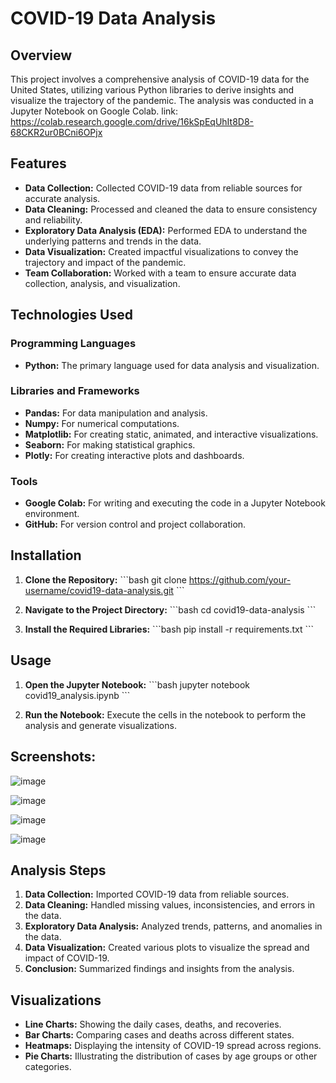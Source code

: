 
# COVID-19 Data Analysis

## Overview
This project involves a comprehensive analysis of COVID-19 data for the United States, utilizing various Python libraries to derive insights and visualize the trajectory of the pandemic. The analysis was conducted in a Jupyter Notebook on Google Colab.
link: https://colab.research.google.com/drive/16kSpEqUhIt8D8-68CKR2ur0BCni6OPjx
## Features
- **Data Collection:** Collected COVID-19 data from reliable sources for accurate analysis.
- **Data Cleaning:** Processed and cleaned the data to ensure consistency and reliability.
- **Exploratory Data Analysis (EDA):** Performed EDA to understand the underlying patterns and trends in the data.
- **Data Visualization:** Created impactful visualizations to convey the trajectory and impact of the pandemic.
- **Team Collaboration:** Worked with a team to ensure accurate data collection, analysis, and visualization.

## Technologies Used

### Programming Languages
- **Python:** The primary language used for data analysis and visualization.

### Libraries and Frameworks
- **Pandas:** For data manipulation and analysis.
- **Numpy:** For numerical computations.
- **Matplotlib:** For creating static, animated, and interactive visualizations.
- **Seaborn:** For making statistical graphics.
- **Plotly:** For creating interactive plots and dashboards.

### Tools
- **Google Colab:** For writing and executing the code in a Jupyter Notebook environment.
- **GitHub:** For version control and project collaboration.

## Installation

1. **Clone the Repository:**
   \`\`\`bash
   git clone https://github.com/your-username/covid19-data-analysis.git
   \`\`\`

2. **Navigate to the Project Directory:**
   \`\`\`bash
   cd covid19-data-analysis
   \`\`\`

3. **Install the Required Libraries:**
   \`\`\`bash
   pip install -r requirements.txt
   \`\`\`

## Usage

1. **Open the Jupyter Notebook:**
   \`\`\`bash
   jupyter notebook covid19_analysis.ipynb
   \`\`\`

2. **Run the Notebook:**
   Execute the cells in the notebook to perform the analysis and generate visualizations.

## Screenshots:
![image](https://github.com/user-attachments/assets/35fa603e-58ec-42e1-a2c4-12e0b3b92c48)

![image](https://github.com/user-attachments/assets/fffe96fa-5db1-4721-a001-50d01f2db628)

![image](https://github.com/user-attachments/assets/704827b9-894d-42e9-a806-41c7202e298e)

![image](https://github.com/user-attachments/assets/1830466a-8e64-44ab-b557-4fc4474fa47e)



## Analysis Steps
1. **Data Collection:** Imported COVID-19 data from reliable sources.
2. **Data Cleaning:** Handled missing values, inconsistencies, and errors in the data.
3. **Exploratory Data Analysis:** Analyzed trends, patterns, and anomalies in the data.
4. **Data Visualization:** Created various plots to visualize the spread and impact of COVID-19.
5. **Conclusion:** Summarized findings and insights from the analysis.

## Visualizations
- **Line Charts:** Showing the daily cases, deaths, and recoveries.
- **Bar Charts:** Comparing cases and deaths across different states.
- **Heatmaps:** Displaying the intensity of COVID-19 spread across regions.
- **Pie Charts:** Illustrating the distribution of cases by age groups or other categories.


